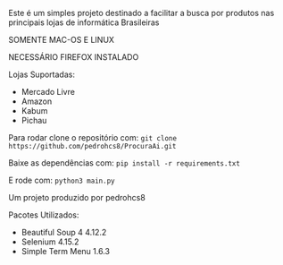 Este é um simples projeto destinado a facilitar a busca por produtos nas principais lojas de informática Brasileiras

SOMENTE MAC-OS E LINUX

NECESSÁRIO FIREFOX INSTALADO

Lojas Suportadas:
- Mercado Livre
- Amazon
- Kabum
- Pichau

Para rodar clone o repositório com:
`git clone https://github.com/pedrohcs8/ProcuraAi.git`

Baixe as dependências com:
`pip install -r requirements.txt`

E rode com:
`python3 main.py`

Um projeto produzido por pedrohcs8

Pacotes Utilizados:
- Beautiful Soup 4 4.12.2
- Selenium 4.15.2
- Simple Term Menu 1.6.3
